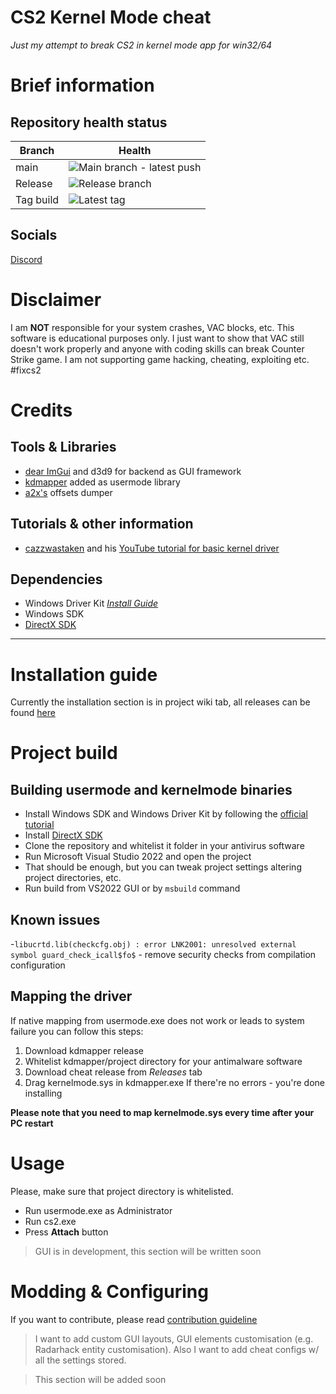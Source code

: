 # CS2 Kernel Mode cheat
*Just my attempt to break CS2 in kernel mode app for win32/64*

# Brief information 
## Repository health status

| Branch | Health |
| ------ | ------ |
| main | ![Main branch - latest push](https://github.com/kbrddestroyer/CS2.KernelCheat/actions/workflows/msbuild.yml/badge.svg?branch=main)
| Release | ![Release branch](https://github.com/kbrddestroyer/CS2.KernelCheat/actions/workflows/msbuild.yml/badge.svg?branch=release)
| Tag build | ![Latest tag](https://github.com/kbrddestroyer/CS2.KernelCheat/actions/workflows/msbuild_release.yml/badge.svg?branch=release) |

## Socials

[Discord](https://discord.com/invite/FQvZhSeHrr)

# Disclaimer 

I am **NOT** responsible for your system crashes, VAC blocks, etc. This software is educational purposes only.
I just want to show that VAC still doesn't work properly and anyone with coding skills can break Counter Strike game. I am not supporting game hacking, cheating, exploiting etc. #fixcs2

# Credits

## Tools & Libraries

- [dear ImGui](https://github.com/ocornut/imgui) and d3d9 for backend as GUI framework
- [kdmapper](https://github.com/TheCruZ/kdmapper) added as usermode library
- [a2x's](https://github.com/a2x/cs2-dumper) offsets dumper

## Tutorials & other information 

- [cazzwastaken](https://youtube.com/@cazz?si=juMpTGDWsf86qhqw) and his [YouTube tutorial for basic kernel driver](https://youtu.be/n463QJ4cjsU?si=QQDnUOpgAzZ1oLV3)

## Dependencies

- Windows Driver Kit [*Install Guide*](https://learn.microsoft.com/en-us/windows-hardware/drivers/download-the-wdk)
- Windows SDK
- [DirectX SDK](https://www.microsoft.com/ru-ru/download/details.aspx?id=6812)

---

# Installation guide

Currently the installation section is in project wiki tab, all releases can be found [here](https://github.com/kbrddestroyer/CS2.KernelCheat/releases)

# Project build

## Building usermode and kernelmode binaries

- Install Windows SDK and Windows Driver Kit by following the [official tutorial](https://learn.microsoft.com/en-us/windows-hardware/drivers/download-the-wdk)
- Install [DirectX SDK](https://www.microsoft.com/ru-ru/download/details.aspx?id=6812)
- Clone the repository and whitelist it folder in your antivirus software
- Run Microsoft Visual Studio 2022 and open the project
- That should be enough, but you can tweak project settings altering project directories, etc.
- Run build from VS2022 GUI or by `msbuild` command

## Known issues
-`libucrtd.lib(checkcfg.obj) : error LNK2001: unresolved external symbol guard_check_icall$fo$` - remove security checks from compilation configuration 

## Mapping the driver

If native mapping from usermode.exe does not work or leads to system failure you can follow this steps:
1. Download kdmapper release
2. Whitelist kdmapper/project directory for your antimalware software
3. Download cheat release from *Releases* tab
4. Drag kernelmode.sys in kdmapper.exe
If there're no errors - you're done installing

**Please note that you need to map kernelmode.sys every time after your PC restart**

# Usage

Please, make sure that project directory is whitelisted.
- Run usermode.exe as Administrator 
- Run cs2.exe 
- Press **Attach** button

> GUI is in development, this section will be written soon

# Modding & Configuring

If you want to contribute, please read [contribution guideline](CONTRIBUTING.md)

> I want to add custom GUI layouts, GUI elements customisation (e.g. Radarhack entity customisation). Also I want to add cheat configs w/ all the settings stored.

> This section will be added soon

